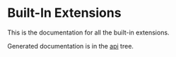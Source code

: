# Built-In Extensions

This is the documentation for all the built-in extensions.

Generated documentation is in the [api](api/README.md) tree.


